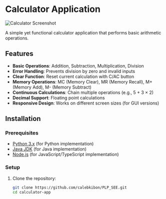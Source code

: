 # Calculator Application

![Calculator Screenshot](screenshot.png) <!-- Optional: Add screenshot path if available -->

A simple yet functional calculator application that performs basic arithmetic operations.

## Features

- **Basic Operations**: Addition, Subtraction, Multiplication, Division
- **Error Handling**: Prevents division by zero and invalid inputs
- **Clear Function**: Reset current calculation with C/AC button
- **Memory Operations**: MC (Memory Clear), MR (Memory Recall), M+ (Memory Add), M- (Memory Subtract) <!-- Include if implemented -->
- **Continuous Calculations**: Chain multiple operations (e.g., 5 + 3 × 2)
- **Decimal Support**: Floating point calculations
- **Responsive Design**: Works on different screen sizes (for GUI versions)

## Installation

### Prerequisites
- [Python 3.x](https://www.python.org/) (for Python implementation)
- [Java JDK](https://openjdk.org/) (for Java implementation)
- [Node.js](https://nodejs.org/) (for JavaScript/TypeScript implementation)

### Setup
1. Clone the repository:
   ```bash
   git clone https://github.com/calebkibon/PLP_SEE.git
   cd calculator-app
